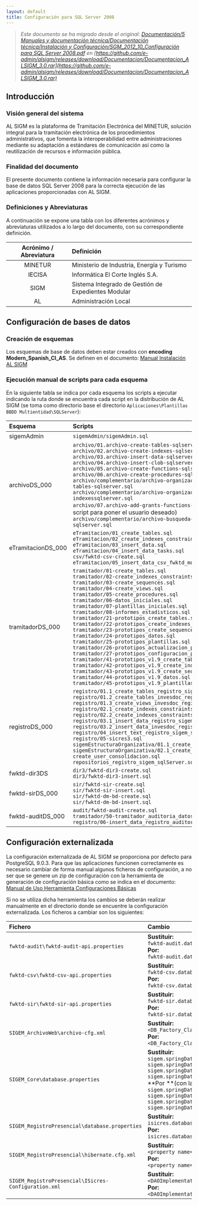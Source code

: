 ```yaml
---
layout: default
title: Configuración para SQL Server 2008
---
```



> *Este documento se ha migrado desde el original:
[Documentación/5 Manuales y documentación técnica/Documentación técnica/Instalación y Configuración/SGM_2012_10_Configuración para SQL Server 2008.pdf](pdfs/SGM_2012_10_Configuración_para_SQL_Server_2008.pdf) en [https://github.com/e-admin/alsigm/releases/download/Documentacion/Documentacion_ALSIGM_3.0.rar](https://github.com/e-admin/alsigm/releases/download/Documentacion/Documentacion_ALSIGM_3.0.rar)*




## Introducción


### Visión general del sistema

AL SIGM es la plataforma de Tramitación Electrónica del MINETUR, solución integral
para la tramitación electrónica de los procedimientos administrativos, que fomenta la
interoperabilidad entre administraciones mediante su adaptación a estándares de
comunicación así como la reutilización de recursos e información pública.

### Finalidad del documento

El presente documento contiene la información necesaria para configurar la base de
datos SQL Server 2008 para la correcta ejecución de las aplicaciones proporcionadas
con AL SIGM.


### Definiciones y Abreviaturas

A continuación se expone una tabla con los diferentes acrónimos y abreviaturas
utilizados a lo largo del documento, con su correspondiente definición.


|Acrónimo / Abreviatura | Definición |
|:----:|:----|
|MINETUR|Ministerio de Industria, Energía y Turismo|
|IECISA|Informática El Corte Inglés S.A.|
|SIGM|Sistema Integrado de Gestión de Expedientes Modular|
|AL|Administración Local|



## Configuración de bases de datos

### Creación de esquemas

Los esquemas de base de datos deben estar creados con **encoding Modern_Spanish_CI_AS**. Se definen
en el documento: [Manual Instalación AL SIGM](Manual-de-instalación-AL-SIGM.html)


### Ejecución manual de scripts para cada esquema

En la siguiente tabla se indica por cada esquema los scripts a ejecutar indicando la ruta
donde se encuentra cada script en la distribución de AL SIGM (se toma como directorio
base el directorio `Aplicaciones\Plantillas BBDD Multientidad\SQLServer`):


|Esquema|Scripts|
|:----|:----|
|sigemAdmin|`sigemAdmin/sigemAdmin.sql`|
|archivoDS_000|`archivo/01.archivo-create-tables-sqlserver.sql`<br>`archivo/02.archivo-create-indexes-sqlserver.sql`<br>`archivo/03.archivo-insert-data-sqlserver.sql`<br>`archivo/04.archivo-insert-clob-sqlserver.sql`<br>`archivo/05.archivo-create-functions-sqlserver.sql`<br>`archivo/06.archivo-create-procedures-sqlserver.sql`<br>`archivo/complementario/archivo-organizacion-bd/01.archivo-organizacion-bd-create-tables-sqlserver.sql`<br>`archivo/complementario/archivo-organizacion-bd/02.archivo-organizacion-bd-create-indexessqlserver.sql`<br>`archivo/07.archivo-add-grants-functions-procedures-sqlserver.sql` (Hay que modificar el script para poner el usuario deseado)<br>`archivo/complementario/archivo-busqueda-documental/01.archivo-create-documentarysearch-sqlserver.sql`|
|eTramitacionDS_000|`eTramitacion/01_create_tables.sql`<br>`eTramitacion/02_create_indexes_constraints.sql`<br>`eTramitacion/03_insert_data.sql`<br>`eTramitacion/04_insert_data_tasks.sql`<br>`csv/fwktd-csv-create.sql`<br>`eTramitacion/05_insert_data_csv_fwktd_module.sql`|
|tramitadorDS_000|`tramitador/01-create_tables.sql`<br>`tramitador/02-create_indexes_constraints.sql`<br>`tramitador/03-create_sequences.sql`<br>`tramitador/04-create_views.sql`<br>`tramitador/05-create_procedures.sql`<br>`tramitador/06-datos_iniciales.sql`<br>`tramitador/07-plantillas_iniciales.sql`<br>`tramitador/08-informes_estadisticos.sql`<br>`tramitador/21-prototipos_create_tables.sql`<br>`tramitador/22-prototipos_create_indexes_constraints.sql`<br>`tramitador/23-prototipos_create_sequences.sql`<br>`tramitador/24-prototipos_datos.sql`<br>`tramitador/25-prototipos_plantillas.sql`<br>`tramitador/26-prototipos_actualizacion_permisos.sql`<br>`tramitador/27-prototipos_configuracion_publicador.sql`<br>`tramitador/41-prototipos_v1.9_create_tables.sql`<br>`tramitador/42-prototipos_v1.9_create_indexes_constraints.sql`<br>`tramitador/43-prototipos_v1.9_create_sequences.sql`<br>`tramitador/44-prototipos_v1.9_datos.sql`<br>`tramitador/45-prototipos_v1.9_plantillas.sql`|
|registroDS_000|`registro/01.1_create_tables_registro_sigem_sqlServer.sql`<br>`registro/01.2_create_tables_invesdoc_registro_sigem_sqlServer.sql`<br>`registro/01.3_create_views_invesdoc_registro_sigem_sqlServer.sql`<br>`registro/02.1_create_indexes_constraints_registro_sigem_sqlServer.sql`<br>`registro/02.2_create_indexes_constraints_invesdoc_registro_sigem_sqlServer.sql`<br>`registro/03.1_insert_data_registro_sigem_sqlServer.sql`<br>`registro/03.2_insert_data_invesdoc_registro_sigem_sqlServer.sql`<br>`registro/04_insert_text_registro_sigem_sqlServer.sql`<br>`registro/05-sicres3.sql`<br>`sigemEstructuraOrganizativa/01.1_create_tables_sigem_estructura_organizativa.sql`<br>`sigemEstructuraOrganizativa/02.1_create_indexes_constraints_estructura_organizativa.sql`<br>`create_user_consolidacion.sql`<br>`repositorios_registro_sigem_sqlServer.sql`|
|fwktd-dir3DS|`dir3/fwktd-dir3-create.sql`<br>`dir3/fwktd-dir3-insert.sql`|
|fwktd-sirDS_000|`sir/fwktd-sir-create.sql`<br>`sir/fwktd-sir-insert.sql`<br>`sir/fwktd-dm-bd-create.sql`<br>`sir/fwktd-dm-bd-insert.sql`|
|fwktd-auditDS_000|`audit/fwktd-audit-create.sql`<br>`tramitador/50-tramitador_auditoria_datos.sql`<br>`registro/06-insert_data_registro_auditoria_datos_sqlServer.sql`|


## Configuración externalizada

La configuración externalizada de AL SIGM se proporciona por defecto para PostgreSQL
9.0.3. Para que las aplicaciones funcionen correctamente es necesario cambiar de
forma manual algunos ficheros de configuración, a no ser que se genere un zip de
configuración con la herramienta de generación de configuración básica como se indica
en el documento:
[Manual de Uso Herramienta Configuraciones Básicas](../desarrollo/Manual-de-Uso-Herramienta-Configuraciones-Básicas.html)

Si no se utiliza dicha herramienta los cambios se deberán realizar manualmente en el
directorio donde se encuentre la configuración externalizada. Los ficheros a cambiar
son los siguientes:


|Fichero|Cambio|
|:----|:----|
|`fwktd-audit\fwktd-audit-api.properties`|**Sustituir:**<br>`fwktd-audit.database=postgresql`<br>**Por:**<br>`fwktd-audit.database=sqlserver`|
|`fwktd-csv\fwktd-csv-api.properties`|**Sustituir:**<br>`fwktd-csv.database=postgresql`<br>**Por:**<br>`fwktd-csv.database=sqlserver`|
|`fwktd-sir\fwktd-sir-api.properties`|**Sustituir:**<br>`fwktd-sir.database=postgresql`<br>**Por:**<br>`fwktd-sir.database=sqlserver`|
|`SIGEM_ArchivoWeb\archivo-cfg.xml`|**Sustituir:**<br>`<DB_Factory_Class>common.db.DBEntityFactoryPostgreSQL</DB_Factory_Class>`<br>**Por:**<br>`<DB_Factory_Class>common.db.DBEntityFactorySqlServer2000</DB_Factory_Class>`|
|`SIGEM_Core\database.properties`|**Sustituir:**<br>`sigem.springDatasource.database=jdbc:postgresql://localhost/sigemAdmin`<br>`sigem.springDatasource.user=postgres`<br>`sigem.springDatasource.password=postgres`<br>`sigem.springDatasource.driver=org.postgresql.Driver`<br>**Por **(con la url y usuario y contraseña correctos):<br>`sigem.springDatasource.database=jdbc:sqlserver://localhost:1433`<br>`sigem.springDatasource.user=sigemAdmin`<br>`sigem.springDatasource.password=sigemAdmin`<br>`sigem.springDatasource.driver=com.microsoft.sqlserver.jdbc.SQLServerDriver`|
|`SIGEM_RegistroPresencial\database.properties`|**Sustituir:**<br>`isicres.database=postgres`<br>**Por:**<br>`isicres.database=sqlserver`|
|`SIGEM_RegistroPresencial\hibernate.cfg.xml`|**Sustituir:**<br>`<property name="dialect">net.sf.hibernate.dialect.PostgreSQLDialect</property>`<br>**Por:**<br>`<property name="dialect">net.sf.hibernate.dialect.OracleDialect</property>`|
|`SIGEM_RegistroPresencial\ISicres-Configuration.xml`|**Sustituir:**<br>`<DAOImplementation>com.ieci.tecdoc.common.entity.dao.PostgreSQLDBEntityDAO</DAOImplementation>`<br>**Por:**<br>`<DAOImplementation>com.ieci.tecdoc.common.entity.dao.SQLServerOracleDBEntityDAO</DAOImplementation>`|


